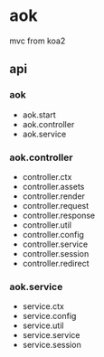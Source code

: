 # aok
mvc from koa2

## api
### aok
* aok.start 
* aok.controller
* aok.service

### aok.controller
* controller.ctx
* controller.assets
* controller.render
* controller.request
* controller.response
* controller.util
* controller.config
* controller.service
* controller.session
* controller.redirect

### aok.service
* service.ctx
* service.config
* service.util
* service.service
* service.session


